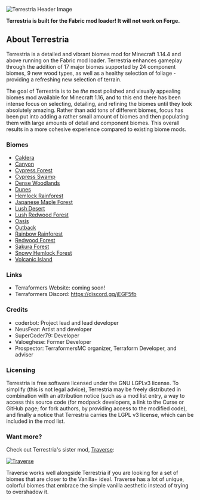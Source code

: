 ![Terrestria Header Image](https://i.gyazo.com/c1f9e08c4ab1a6fb2b307be9a0110bd1.png)

**Terrestria is built for the Fabric mod loader! It will not work on Forge.**

## About Terrestria

Terrestria is a detailed and vibrant biomes mod for Minecraft 1.14.4 and above running on the Fabric mod loader.
Terrestria enhances gameplay through the addition of 17 major biomes supported by 24 component biomes, 9 new wood types, 
as well as a healthy selection of foliage - providing a refreshing new selection of terrain.

The goal of Terrestria is to be *the* most polished and visually appealing biomes mod available for Minecraft 1.16,
and to this end there has been intense focus on selecting, detailing, and refining the biomes until they
look absolutely amazing. Rather than add tons of different biomes, focus has been put into adding a rather small amount
of biomes and then populating them with large amounts of detail and component biomes. This overall results in a
more cohesive experience compared to existing biome mods.

### Biomes
 - [Caldera](https://github.com/TerraformersMC/Terrestria/wiki/Caldera)
 - [Canyon](https://github.com/TerraformersMC/Terrestria/wiki/Canyon)
 - [Cypress Forest](https://github.com/TerraformersMC/Terrestria/wiki/Cypress-Forest)
 - [Cypress Swamp](https://github.com/TerraformersMC/Terrestria/wiki/Cypress-Swamp)
 - [Dense Woodlands](https://github.com/TerraformersMC/Terrestria/wiki/Dense-Woodlands)
 - [Dunes](https://github.com/TerraformersMC/Terrestria/wiki/Dunes)
 - [Hemlock Rainforest](https://github.com/TerraformersMC/Terrestria/wiki/Hemlock-Rainforest)
 - [Japanese Maple Forest](https://github.com/TerraformersMC/Terrestria/wiki/Japanese-Maple-Forest)
 - [Lush Desert](https://github.com/TerraformersMC/Terrestria/wiki/Lush-Desert)
 - [Lush Redwood Forest](https://github.com/TerraformersMC/Terrestria/wiki/Lush-Redwood-Forest)
 - [Oasis](https://github.com/TerraformersMC/Terrestria/wiki/Oasis)
 - [Outback](https://github.com/TerraformersMC/Terrestria/wiki/Outback)
 - [Rainbow Rainforest](https://github.com/TerraformersMC/Terrestria/wiki/Rainbow-Rainforest)
 - [Redwood Forest](https://github.com/TerraformersMC/Terrestria/wiki/Redwood-Forest)
 - [Sakura Forest](https://github.com/TerraformersMC/Terrestria/wiki/Sakura-Forest)
 - [Snowy Hemlock Forest](https://github.com/TerraformersMC/Terrestria/wiki/Snowy-Hemlock-Forest)
 - [Volcanic Island](https://github.com/TerraformersMC/Terrestria/wiki/Volcanic-Island)

### Links

 - Terraformers Website: coming soon!
 - Terraformers Discord: https://discord.gg/jEGF5fb

### Credits

 - coderbot: Project lead and lead developer
 - NeusFear: Artist and developer
 - SuperCoder79: Developer
 - Valoeghese: Former Developer
 - Prospector: TerraformersMC organizer, Terraform Developer, and adviser

### Licensing

Terrestria is free software licensed under the GNU LGPLv3 license. To simplify (this is not legal advice), Terrestria may be
freely distributed in combination with an attribution notice (such as a mod list entry, a way to access this source code 
(for modpack developers, a link to the Curse or GitHub page; for fork authors, by providing access to the modified code),
and finally a notice that Terrestria carries the LGPL v3 license, which can be included in the mod list.

### Want more?

Check out Terrestria's sister mod, [Traverse](https://www.curseforge.com/minecraft/mc-mods/traverse):

[![Traverse](https://i.imgur.com/9yLH37E.png)](https://www.curseforge.com/minecraft/mc-mods/traverse)

Traverse works well alongside Terrestria if you are looking for a set of biomes that are closer to the Vanilla+ ideal. Traverse has a lot of unique, colorful biomes that embrace the simple vanilla aesthetic instead of trying to overshadow it.
